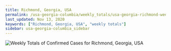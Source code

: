 ```yaml
---
title: Richmond, Georgia, USA
permalink: /usa-georgia-columbia/weekly_totals/usa-georgia-richmond-weekly_totals.html
last_updated: Nov 13, 2020
keywords: ["Richmond, Georgia, USA", "weekly totals"]
sidebar: usa-georgia-columbia_sidebar
---
```


![Weekly Totals of Confirmed Cases for Richmond, Georgia, USA](/covid_tracker/images/graphs/usa-georgia-richmond-weekly_totals_graph.png)
